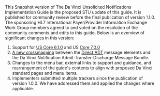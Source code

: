 This Snapshot version of The Da Vinci Unsolicited Notifications Implementation Guide is the proposed STU update of this guide. It is published for community review before the final publication of version 1.1.0. The sponsoring HL7 International Payer/Provider Information Exchange Work Group members agreed to and voted on the resolution of the community comments and edits to this guide. Below is an overview of significant changes in this version:

1. Support for [US Core 6.1.0](https://hl7.org/fhir/us/core/STU6.1/) and US [Core 7.0.0](https://hl7.org/fhir/us/core/STU7/)
2. [A new crossmapping](usecases.html#direct-adt-to-da-vinci-notification-mappings) between the [Direct ADT](https://directtrust.org/what-we-do/direct-secure-messaging) message elements and the Da Vinci Notification Admit-Transfer-Discharge Message Bundle.
3. Changes to the menu bar, external links to support and guidance, and rearrangement of the guide's contents to align with proposed Da Vinci standard pages and menu items.
4. Implementers submitted multiple trackers since the publication of version 1.0.0. We have addressed them and applied the changes where applicable.
